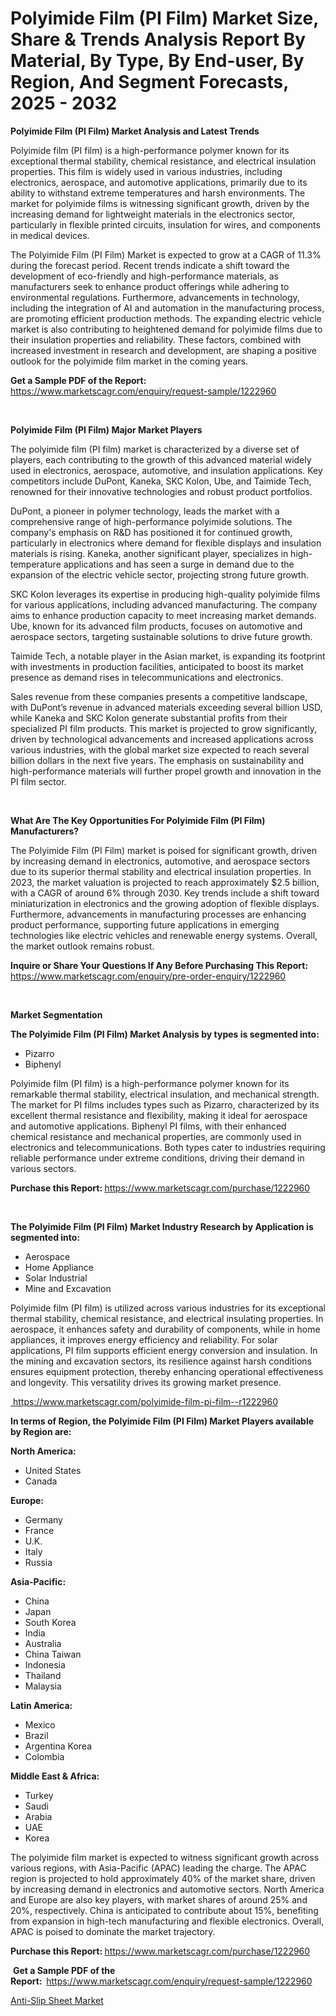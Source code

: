 <p><h1>Polyimide Film (PI Film) Market Size, Share & Trends Analysis Report By Material, By Type, By End-user, By Region, And Segment Forecasts, 2025 - 2032</h1></p><p><strong>Polyimide Film (PI Film) Market Analysis and Latest Trends</strong></p>
<p><p>Polyimide film (PI film) is a high-performance polymer known for its exceptional thermal stability, chemical resistance, and electrical insulation properties. This film is widely used in various industries, including electronics, aerospace, and automotive applications, primarily due to its ability to withstand extreme temperatures and harsh environments. The market for polyimide films is witnessing significant growth, driven by the increasing demand for lightweight materials in the electronics sector, particularly in flexible printed circuits, insulation for wires, and components in medical devices.</p><p>The Polyimide Film (PI Film) Market is expected to grow at a CAGR of 11.3% during the forecast period. Recent trends indicate a shift toward the development of eco-friendly and high-performance materials, as manufacturers seek to enhance product offerings while adhering to environmental regulations. Furthermore, advancements in technology, including the integration of AI and automation in the manufacturing process, are promoting efficient production methods. The expanding electric vehicle market is also contributing to heightened demand for polyimide films due to their insulation properties and reliability. These factors, combined with increased investment in research and development, are shaping a positive outlook for the polyimide film market in the coming years.</p></p>
<p><strong>Get a Sample PDF of the Report:&nbsp;</strong> <a href="https://www.marketscagr.com/enquiry/request-sample/1222960?utm_campaign=2107&utm_medium=2&utm_source=Github&utm_content=ia&utm_term=02022025&utm_id=polyimide-film-pi-film">https://www.marketscagr.com/enquiry/request-sample/1222960</a></p>
<p>&nbsp;</p>
<p><strong>Polyimide Film (PI Film) Major Market Players</strong></p>
<p><p>The polyimide film (PI film) market is characterized by a diverse set of players, each contributing to the growth of this advanced material widely used in electronics, aerospace, automotive, and insulation applications. Key competitors include DuPont, Kaneka, SKC Kolon, Ube, and Taimide Tech, renowned for their innovative technologies and robust product portfolios.</p><p>DuPont, a pioneer in polymer technology, leads the market with a comprehensive range of high-performance polyimide solutions. The company's emphasis on R&D has positioned it for continued growth, particularly in electronics where demand for flexible displays and insulation materials is rising. Kaneka, another significant player, specializes in high-temperature applications and has seen a surge in demand due to the expansion of the electric vehicle sector, projecting strong future growth.</p><p>SKC Kolon leverages its expertise in producing high-quality polyimide films for various applications, including advanced manufacturing. The company aims to enhance production capacity to meet increasing market demands. Ube, known for its advanced film products, focuses on automotive and aerospace sectors, targeting sustainable solutions to drive future growth.</p><p>Taimide Tech, a notable player in the Asian market, is expanding its footprint with investments in production facilities, anticipated to boost its market presence as demand rises in telecommunications and electronics.</p><p>Sales revenue from these companies presents a competitive landscape, with DuPont’s revenue in advanced materials exceeding several billion USD, while Kaneka and SKC Kolon generate substantial profits from their specialized PI film products. This market is projected to grow significantly, driven by technological advancements and increased applications across various industries, with the global market size expected to reach several billion dollars in the next five years. The emphasis on sustainability and high-performance materials will further propel growth and innovation in the PI film sector.</p></p>
<p>&nbsp;</p>
<p><strong>What Are The Key Opportunities For Polyimide Film (PI Film) Manufacturers?</strong></p>
<p><p>The Polyimide Film (PI Film) market is poised for significant growth, driven by increasing demand in electronics, automotive, and aerospace sectors due to its superior thermal stability and electrical insulation properties. In 2023, the market valuation is projected to reach approximately $2.5 billion, with a CAGR of around 6% through 2030. Key trends include a shift toward miniaturization in electronics and the growing adoption of flexible displays. Furthermore, advancements in manufacturing processes are enhancing product performance, supporting future applications in emerging technologies like electric vehicles and renewable energy systems. Overall, the market outlook remains robust.</p></p>
<p><strong>Inquire or Share Your Questions If Any Before Purchasing This Report:</strong> <a href="https://www.marketscagr.com/enquiry/pre-order-enquiry/1222960?utm_campaign=2107&utm_medium=2&utm_source=Github&utm_content=ia&utm_term=02022025&utm_id=polyimide-film-pi-film">https://www.marketscagr.com/enquiry/pre-order-enquiry/1222960</a></p>
<p>&nbsp;</p>
<p><strong>Market Segmentation</strong></p>
<p><strong>The Polyimide Film (PI Film) Market Analysis by types is segmented into:</strong></p>
<p><ul><li>Pizarro</li><li>Biphenyl</li></ul></p>
<p><p>Polyimide film (PI film) is a high-performance polymer known for its remarkable thermal stability, electrical insulation, and mechanical strength. The market for PI films includes types such as Pizarro, characterized by its excellent thermal resistance and flexibility, making it ideal for aerospace and automotive applications. Biphenyl PI films, with their enhanced chemical resistance and mechanical properties, are commonly used in electronics and telecommunications. Both types cater to industries requiring reliable performance under extreme conditions, driving their demand in various sectors.</p></p>
<p><strong>Purchase this Report:&nbsp;</strong><a href="https://www.marketscagr.com/purchase/1222960?utm_campaign=2107&utm_medium=2&utm_source=Github&utm_content=ia&utm_term=02022025&utm_id=polyimide-film-pi-film">https://www.marketscagr.com/purchase/1222960</a></p>
<p>&nbsp;</p>
<p><strong>The Polyimide Film (PI Film) Market Industry Research by Application is segmented into:</strong></p>
<p><ul><li>Aerospace</li><li>Home Appliance</li><li>Solar Industrial</li><li>Mine and Excavation</li></ul></p>
<p><p>Polyimide film (PI film) is utilized across various industries for its exceptional thermal stability, chemical resistance, and electrical insulating properties. In aerospace, it enhances safety and durability of components, while in home appliances, it improves energy efficiency and reliability. For solar applications, PI film supports efficient energy conversion and insulation. In the mining and excavation sectors, its resilience against harsh conditions ensures equipment protection, thereby enhancing operational effectiveness and longevity. This versatility drives its growing market presence.</p></p>
<p><a href="https://www.marketscagr.com/polyimide-film-pi-film--r1222960?utm_campaign=2107&utm_medium=2&utm_source=Github&utm_content=ia&utm_term=02022025&utm_id=polyimide-film-pi-film">&nbsp;https://www.marketscagr.com/polyimide-film-pi-film--r1222960</a></p>
<p><strong>In terms of Region, the Polyimide Film (PI Film) Market Players available by Region are:</strong></p>
<p>
    <p> <strong> North America: </strong>
        <ul>
            <li>United States</li>
            <li>Canada</li>
        </ul>
        </p> 
    <p> <strong> Europe: </strong>
        <ul>
            <li>Germany</li>
            <li>France</li>
            <li>U.K.</li>
            <li>Italy</li>
            <li>Russia</li>
        </ul>
        </p> 
    <p> <strong> Asia-Pacific: </strong>
        <ul>
            <li>China</li>
            <li>Japan</li>
            <li>South Korea</li>
            <li>India</li>
            <li>Australia</li>
            <li>China Taiwan</li>
            <li>Indonesia</li>
            <li>Thailand</li>
            <li>Malaysia</li>
        </ul>
        </p> 
    <p> <strong> Latin America: </strong>
        <ul>
            <li>Mexico</li>
            <li>Brazil</li>
            <li>Argentina Korea</li>
            <li>Colombia</li>
        </ul>
        </p> 
    <p> <strong> Middle East & Africa: </strong>
        <ul>
            <li>Turkey</li>
            <li>Saudi</li>
            <li>Arabia</li>
            <li>UAE</li>
            <li>Korea</li>
        </ul>
    </p>
    </p>
<p><p>The polyimide film market is expected to witness significant growth across various regions, with Asia-Pacific (APAC) leading the charge. The APAC region is projected to hold approximately 40% of the market share, driven by increasing demand in electronics and automotive sectors. North America and Europe are also key players, with market shares of around 25% and 20%, respectively. China is anticipated to contribute about 15%, benefiting from expansion in high-tech manufacturing and flexible electronics. Overall, APAC is poised to dominate the market trajectory.</p></p>
<p><strong>Purchase this Report: </strong><a href="https://www.marketscagr.com/purchase/1222960?utm_campaign=2107&utm_medium=2&utm_source=Github&utm_content=ia&utm_term=02022025&utm_id=polyimide-film-pi-film">https://www.marketscagr.com/purchase/1222960</a></p>
<p>&nbsp;<strong>Get a Sample PDF of the Report:&nbsp;&nbsp;</strong><a href="https://www.marketscagr.com/enquiry/request-sample/1222960?utm_campaign=2107&utm_medium=2&utm_source=Github&utm_content=ia&utm_term=02022025&utm_id=polyimide-film-pi-film">https://www.marketscagr.com/enquiry/request-sample/1222960</a></p>
<p><strong></strong></p>
<p><p><a href="https://github.com/delindacallegari68/Market-Research-Report-List-1/blob/main/anti-slip-sheet-market.md?utm_campaign=2107&utm_medium=2&utm_source=Github&utm_content=ia&utm_term=02022025&utm_id=polyimide-film-pi-film">Anti-Slip Sheet Market</a></p></p>